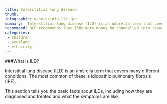 ```yaml
---
title: Interstitial lung disease
thumb:
infographic: assets/info-ild.jpg
summary:  Interstitial lung disease (ILD) is an umbrella term that covers many different conditions. The most common of these is idiopathic pulmonary fibrosis (IPF).
recommend: BLF recommends that 150% more money be channelled into research on this important health issue
categories:
 - children
 - scotland  
 - ethnicity
---
```


###What is ILD?

Interstitial lung disease (ILD) is an umbrella term that covers many different conditions. The most common of these is idiopathic pulmonary fibrosis (IPF).

This section tells you the basic facts about ILDs, including how they are diagnosed and treated and what the symptoms are like.